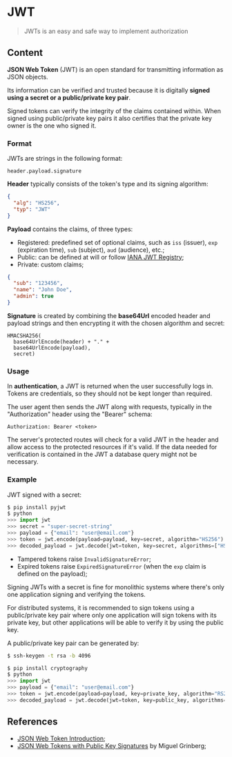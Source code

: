 # JWT
> JWTs is an easy and safe way to implement authorization

## Content

**JSON Web Token** (JWT) is an open standard for transmitting information as JSON objects.

Its information can be verified and trusted because it is digitally **signed using a secret or a public/private key pair**.

Signed tokens can verify the integrity of the claims contained within. When signed using public/private key pairs it also certifies that the private key owner is the one who signed it.

### Format

JWTs are strings in the following format:

`header.payload.signature`

**Header** typically consists of the token's type and its signing algorithm:
```json
{
  "alg": "HS256",
  "typ": "JWT"
}
```

**Payload** contains the claims, of three types:
- Registered: predefined set of optional claims, such as `iss` (issuer), `exp` (expiration time), `sub` (subject), `aud` (audience), etc.;
- Public: can be defined at will or follow [IANA JWT Registry](https://www.iana.org/assignments/jwt/jwt.xhtml);
- Private: custom claims;
```json
{
  "sub": "123456",
  "name": "John Doe",
  "admin": true
}
```

**Signature** is created by combining the **base64Url** encoded header and payload strings and then encrypting it with the chosen algorithm and secret:
```
HMACSHA256(
  base64UrlEncode(header) + "." +
  base64UrlEncode(payload),
  secret)
```

### Usage

In **authentication**, a JWT is returned when the user successfully logs in. Tokens are credentials, so they should not be kept longer than required.

The user agent then sends the JWT along with requests, typically in the "Authorization" header using the "Bearer" schema:

`Authorization: Bearer <token>`

The server's protected routes will check for a valid JWT in the header and allow access to the protected resources if it's valid. If the data needed for verification is contained in the JWT a database query might not be necessary.

### Example

JWT signed with a secret:

```python
$ pip install pyjwt
$ python
>>> import jwt
>>> secret = "super-secret-string"
>>> payload = {"email": "user@email.com"}
>>> token = jwt.encode(payload=payload, key=secret, algorithm="HS256").decode("utf-8")
>>> decoded_payload = jwt.decode(jwt=token, key=secret, algorithms=["HS256"])
```

- Tampered tokens raise `InvalidSignatureError`;
- Expired tokens raise `ExpiredSignatureError` (when the `exp` claim is defined on the payload);

Signing JWTs with a secret is fine for monolithic systems where there's only one application signing and verifying the tokens.

For distributed systems, it is recommended to sign tokens using a public/private key pair where only one application will sign tokens with its private key, but other applications will be able to verify it by using the public key.

A public/private key pair can be generated by:
```bash
$ ssh-keygen -t rsa -b 4096
```

```python
$ pip install cryptography
$ python
>>> import jwt
>>> payload = {"email": "user@email.com"}
>>> token = jwt.encode(payload=payload, key=private_key, algorithm="RS256").decode("utf-8")
>>> decoded_payload = jwt.decode(jwt=token, key=public_key, algorithms=["RS256"])
```

## References

- [JSON Web Token Introduction](https://jwt.io/introduction/);
- [JSON Web Tokens with Public Key Signatures](https://www.youtube.com/watch?v=iT8KODThXxY) by Miguel Grinberg;